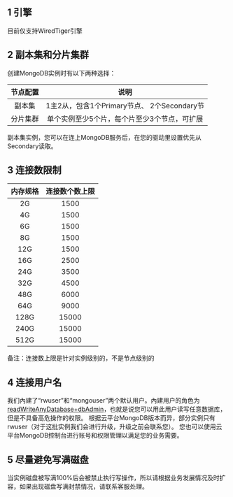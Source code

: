 ## 1 引擎

目前仅支持WiredTiger引擎


## 2 副本集和分片集群
创建MongoDB实例时有以下两种选择：

|节点配置|说明|
|:--:|:--:|
|副本集|1主2从，包含1个Primary节点、 2个Secondary节|
|分片集群|单个实例至少5个片，每个片至少3个节点，可扩展|
副本集实例，您可以在连上MongoDB服务后，在您的驱动里设置优先从Secondary读取。

## 3 连接数限制
|内存规格|连接数个数上限|
|:--:|:--:|
|2G|1500|
|4G|1500|
|6G|1500|
|8G|1500|
|12G|1500|
|16G|2500|
|24G|3500|
|32G|4500|
|48G|6000|
|64G|9000|
|128G|15000|
|240G|15000|
|512G|15000|
备注：连接数上限是针对实例级别的，不是节点级别的

## 4 连接用户名

我们內建了“rwuser”和“mongouser”两个默认用户。內建用户的角色为[readWriteAnyDatabase+dbAdmin](https://docs.mongodb.org/v3.0/reference/built-in-roles/)，也就是说您可以用此用户读写任意数据库，但是不具备高危操作的权限。
根据云平台MongoDB版本而异，部分实例只有rwuser（对于这批实例我们会进行升级，升级之前会联系您）。
您也可以使用云平台MongoDB控制台进行账号和权限管理以满足您的业务需要。

## 5 尽量避免写满磁盘

当实例磁盘被写满100%后会被禁止执行写操作，所以请根据业务发展情况及时扩容，如果出现磁盘写满封禁情况，请联系客服处理。